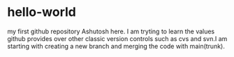# hello-world
my first github repository
Ashutosh here. I am tryting to learn the values github provides over other classic version controls such as cvs and svn.I am starting with creating a new branch and merging the code with main(trunk).
